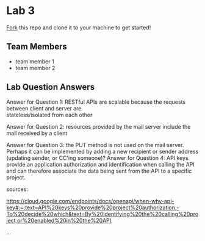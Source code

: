 # Lab 3
[Fork](https://docs.github.com/en/get-started/quickstart/fork-a-repo) this repo and clone it to your machine to get started!

## Team Members
- team member 1
- team member 2

## Lab Question Answers

Answer for Question 1: RESTful APIs are scalable because the requests between client and server are 						
			stateless/isolated from each other
		
Answer for Question 2: resources provided by the mail server include the mail received by a client 	
			
Answer for Question 3: the PUT method is not used on the mail server. Perhaps it can be implemented 
			by adding a new recipient or sender address (updating sender, or CC'ing
			 someone)?
Answer for Question 4: API keys provide an application authorization and identification when calling 
			the API and can therefore associate the data being sent from the API to a specific project.

sources: 

https://cloud.google.com/endpoints/docs/openapi/when-why-api-key#:~:text=API%20keys%20provide%20project%20authorization,-To%20decide%20which&text=By%20identifying%20the%20calling%20project,or%20enabled%20in%20the%20API. 

...			

